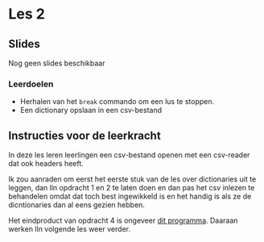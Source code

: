 # Les 2

## Slides

Nog geen slides beschikbaar

### Leerdoelen

* Herhalen van het `break` commando om een lus te stoppen.
* Een dictionary opslaan in een csv-bestand



## Instructies voor de leerkracht <a href="#instructies-voor-de-leerkracht" id="instructies-voor-de-leerkracht"></a>

In deze les leren leerlingen een csv-bestand openen met een csv-reader dat ook headers heeft.

Ik zou aanraden om eerst het eerste stuk van de les over dictionaries uit te leggen, dan lln opdracht 1 en 2 te laten doen en dan pas het csv inlezen te behandelen omdat dat toch best ingewikkeld is en het handig is als ze de dicntionaries dan al eens gezien hebben.

Het eindproduct van opdracht 4 is ongeveer [dit programma](https://replit.com/@mevrHermans/pidk-k3-m3-l1-einde). Daaraan werken lln volgende les weer verder.
